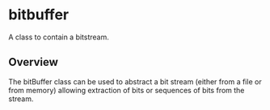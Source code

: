 # bitbuffer

A class to contain a bitstream.

## Overview

The bitBuffer class can be used to abstract a bit stream (either from a file or from memory) allowing extraction of
bits or sequences of bits from the stream.

